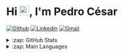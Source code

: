 ﻿<h1 align = "justify"> Hi <img src="https://media.giphy.com/media/hvRJCLFzcasrR4ia7z/giphy.gif" width="25px">, I'm Pedro César</h1>

[![Github](https://img.shields.io/badge/-pedrocs378-6633cc?style=flat&logo=Github&logoColor=white)](https://github.com/pedrocs378)
[![Linkedin](https://img.shields.io/badge/-Pedro%20César%20Vagner%20Nogueira-6633cc?style=flat&logo=Linkedin&logoColor=white)](https://www.linkedin.com/in/pedro-c%C3%A9sar-vagner-nogueira-64a1ab151/)
[![Gmail](https://img.shields.io/badge/-pedrocs378@gmail.com-6633cc?style=flat&logo=Gmail&logoColor=white)](mailto:pedrocs378@gmail.com)

<details>
  <summary>:zap: GitHub Stats</summary>

  ![Cássio Cappellari's GitHub stats](https://github-readme-stats.vercel.app/api?username=pedrocs378&show_icons=true&theme=dark&count_private=true)

</details>

<details>
  <summary>:zap: Main Languages</summary>

  ![Top Langs](https://github-readme-stats.vercel.app/api/top-langs/?username=pedrocs378&layout=compact&theme=dark)

</details>
